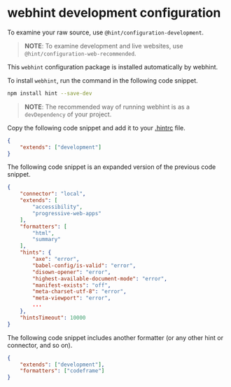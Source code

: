 # webhint development configuration

To examine your raw source, use `@hint/configuration-development`.

> **NOTE**:  To examine development and live websites, use
> `@hint/configuration-web-recommended`.

This `webhint` configuration package is installed automatically by webhint.

To install `webhint`, run the command in the following code snippet.

```bash
npm install hint --save-dev
```

> **NOTE**:  The recommended way of running webhint is as a `devDependency` of
> your project.

Copy the following code snippet and add it to your
[.hintrc][UserGuideConfiguringWebhintSummary] file.

```json
{
    "extends": ["development"]
}
```

The following code snippet is an expanded version of the previous code snippet.

```json
{
    "connector": "local",
    "extends": [
        "accessibility",
        "progressive-web-apps"
    ],
    "formatters": [
        "html",
        "summary"
    ],
    "hints": {
        "axe": "error",
        "babel-config/is-valid": "error",
        "disown-opener": "error",
        "highest-available-document-mode": "error",
        "manifest-exists": "off",
        "meta-charset-utf-8": "error",
        "meta-viewport": "error",
        ...
    },
    "hintsTimeout": 10000
}
```

The following code snippet includes another formatter \(or any other
hint or connector, and so on\).

```json
{
    "extends": ["development"],
    "formatters": ["codeframe"]
}
```

<!-- links -->

[UserGuideConfiguringWebhintSummary]: https://webhint.io/docs/user-guide/configuring-webhint/summary/ "Configure webhint | webhint"
